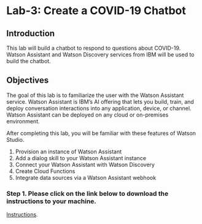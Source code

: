 
# Lab-3: Create a COVID-19 Chatbot

## Introduction
This lab will build a chatbot to respond to questions about COVID-19. Watson Assistant and Watson Discovery services from IBM will be used to build the chatbot. 

## Objectives
The goal of this lab is to familiarize the user with the Watson Assistant service.  Watson Assistant is IBM’s AI offering that lets you build, train, and deploy conversation interactions into any application, device, or channel.  Watson Assistant can be deployed on any cloud or on-premises environment.  

After completing this lab, you will be familiar with these features of Watson Studio. 
1.	Provision an instance of Watson Assistant
2.	Add a dialog skill to your Watson Assistant instance
3.	Connect your Watson Assistant with Watson Discovery
4.	Create Cloud Functions
5.	Integrate data sources via a Watson Assistant webhook

### Step 1.  Please click on the link below to download the instructions to your machine.

[Instructions](https://github.com/bleonardb3/AI_POT_06-11-2020/raw/master/Lab-3/WatsonAssistantv1.2.pdf).


